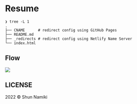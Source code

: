 # Resume

```shell
❯ tree -L 1
.
├── CNAME      # redirect config using GitHub Pages
├── README.md
├── _redirects # redirect config using Netlify Name Server
└── index.html
```

## Flow

[![](https://mermaid.ink/img/eyJjb2RlIjoic2VxdWVuY2VEaWFncmFtXG4gICAgYWN0b3IgUCBhcyBwZXJzb25cblx0cGFydGljaXBhbnQgQSBhcyByZXN1bWUuc25hbWlraTEyMTIuY29tXG5cdHBhcnRpY2lwYW50XHRCIGFzIHNuYW1pa2kxMjEyLmdpdGh1Yi5pb1xuICAgIHBhcnRpY2lwYW50XHRDIGFzIHNuYW1pa2kxMjEyLmdpdGh1Yi5pby9yZXN1bWVcblx0cGFydGljaXBhbnQgRiBhcyBSZXN1bWUgb24gR29vZ2xlRG9jXG4gICAgUC0-PkE6IEFjY2Vzc1xuXHRBLT4-QjogUmVkaXJlY3QgdmlhIEROU1xuXHRCLT4-QzogUm91dGUgYnkgQ05BTUVcbiAgICBDLT4-Qzogb3BlbiBpbmRleC5odG1sXG4gICAgQy0-PkY6IHJlZGlyZWN0XG4gICAgRi0-PlA6IFJlc3BvbnNlIVxuIiwibWVybWFpZCI6eyJ0aGVtZSI6ImRlZmF1bHQifSwidXBkYXRlRWRpdG9yIjpmYWxzZSwiYXV0b1N5bmMiOnRydWUsInVwZGF0ZURpYWdyYW0iOmZhbHNlfQ)](https://mermaid-js.github.io/mermaid-live-editor/edit/#eyJjb2RlIjoic2VxdWVuY2VEaWFncmFtXG4gICAgYWN0b3IgUCBhcyBwZXJzb25cblx0cGFydGljaXBhbnQgQSBhcyByZXN1bWUuc25hbWlraTEyMTIuY29tXG5cdHBhcnRpY2lwYW50XHRCIGFzIHNuYW1pa2kxMjEyLmdpdGh1Yi5pb1xuICAgIHBhcnRpY2lwYW50XHRDIGFzIHNuYW1pa2kxMjEyLmdpdGh1Yi5pby9yZXN1bWVcblx0cGFydGljaXBhbnQgRiBhcyBSZXN1bWUgb24gR29vZ2xlRG9jXG4gICAgUC0-PkE6IEFjY2Vzc1xuXHRBLT4-QjogUmVkaXJlY3QgdmlhIEROU1xuXHRCLT4-QzogUm91dGUgYnkgQ05BTUVcbiAgICBDLT4-Qzogb3BlbiBpbmRleC5odG1sXG4gICAgQy0-PkY6IHJlZGlyZWN0XG4gICAgRi0-PlA6IFJlc3BvbnNlIVxuIiwibWVybWFpZCI6IntcbiAgXCJ0aGVtZVwiOiBcImRlZmF1bHRcIlxufSIsInVwZGF0ZUVkaXRvciI6ZmFsc2UsImF1dG9TeW5jIjp0cnVlLCJ1cGRhdGVEaWFncmFtIjpmYWxzZX0)

## LICENSE

2022 © Shun Namiki
